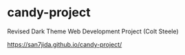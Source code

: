 # candy-project
Revised Dark Theme Web Development Project (Colt Steele)

https://san7jida.github.io/candy-project/

